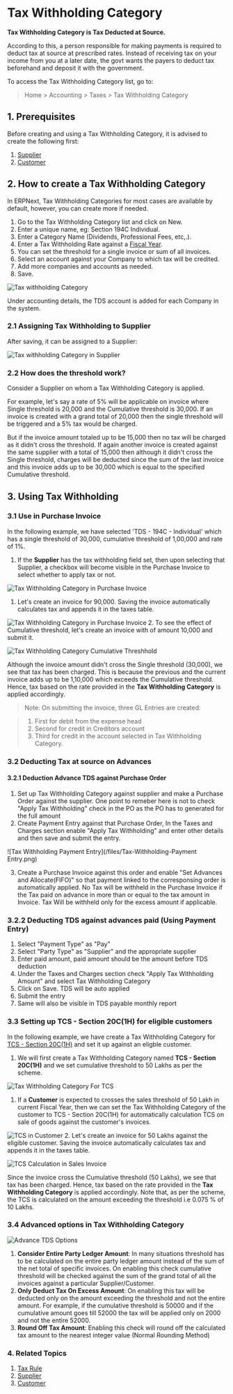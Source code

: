 
# Tax Withholding Category



**Tax Withholding Category is Tax Deducted at Source.**


According to this, a person responsible for making payments is required to deduct tax at source at prescribed rates. Instead of receiving tax on your income from you at a later date, the govt wants the payers to deduct tax beforehand and deposit it with the government.


To access the Tax Withholding Category list, go to:



> 
> Home > Accounting > Taxes > Tax Withholding Category
> 
> 
> 


## 1. Prerequisites


Before creating and using a Tax Withholding Category, it is advised to create the following first:


1. [Supplier](/docs/en/buying/supplier)
2. [Customer](/docs/en/CRM/customer)


## 2. How to create a Tax Withholding Category


In ERPNext, Tax Withholding Categories for most cases are available by default, however, you can create more if needed.


1. Go to the Tax Withholding Category list and click on New.
2. Enter a unique name, eg: Section 194C Individual.
3. Enter a Category Name (Dividends, Professional Fees, etc,.).
4. Enter a Tax Withholding Rate against a [Fiscal Year](/docs/en/accounts/fiscal-year).
5. You can set the threshold for a single invoice or sum of all invoices.
6. Select an account against your Company to which tax will be credited.
7. Add more companies and accounts as needed.
8. Save.


![Tax withholding Category](/files/tax-withholding-category.png)


Under accounting details, the TDS account is added for each Company in the system.


### 2.1 Assigning Tax Withholding to Supplier


After saving, it can be assigned to a Supplier:


![Tax withholding Category in Supplier](/files/tax-withholding-category-in-supplier.png)


### 2.2 How does the threshold work?


Consider a Supplier on whom a Tax Withholding Category is applied.


For example, let's say a rate of 5% will be applicable on invoice where Single threshold is 20,000 and the Cumulative threshold is 30,000. If an invoice is created with a grand total of 20,000 then the single threshold will be triggered and a 5% tax would be charged.


But if the invoice amount totaled up to be 15,000 then no tax will be charged as it didn't cross the threshold. If again another invoice is created against the same supplier with a total of 15,000 then although it didn't cross the Single threshold, charges will be deducted since the sum of the last invoice and this invoice adds up to be 30,000 which is equal to the specified Cumulative threshold.


## 3. Using Tax Withholding


### 3.1 Use in Purchase Invoice


In the following example, we have selected 'TDS - 194C - Individual' which has a single threshold of 30,000, cumulative threshold of 1,00,000 and rate of 1%.


1. If the **Supplier** has the tax withholding field set, then upon selecting that Supplier, a checkbox will become visible in the Purchase Invoice to select whether to apply tax or not.


![Tax Withholding Category in Purchase Invoice](/files/tax-withholding-category-in-purchase-invoice.png)


1. Let's create an invoice for 90,000. Saving the invoice automatically calculates tax and appends it in the taxes table.


![Tax Withholding Category in Purchase Invoice](/files/withheld-tax-calculation-in-purchase-invoice.png)
2. To see the effect of Cumulative threshold, let's create an invoice with of amount 10,000 and submit it.


![Tax Withholding Category Cumulative Threshhold](/files/tax-withholding-category-cumulative-threshold.png)


Although the invoice amount didn't cross the Single threshold (30,000), we see that tax has been charged. This is because the previous and the current invoice adds up to be 1,10,000 which exceeds the Cumulative threshold. Hence, tax based on the rate provided in the **Tax Withholding Category** is applied accordingly.



> 
> Note: On submitting the invoice, three GL Entries are created:
> 
> 
> 



> 
> 1. First for debit from the expense head
> 2. Second for credit in Creditors account
> 3. Third for credit in the account selected in Tax Withholding Category.
> 
> 
> 


### 3.2 Deducting Tax at source on Advances


#### 3.2.1 Deduction Advance TDS against Purchase Order


1. Set up Tax Withholding Category against supplier and make a Purchase Order against the supplier. One point to remeber here is not to check "Apply Tax Withholding" check in the PO as the PO has to generated for the full amount
2. Create Payment Entry against that Purchase Order, In the Taxes and Charges section enable "Apply Tax Withholding" and enter other details and then save and submit the entry.


![Tax Withholding Payment Entry](/files/Tax-Withholding-Payment Entry.png)


3. Create a Purchase Invoice against this order and enable "Set Advances and Allocate(FIFO)" so that payment linked to the corresponsing order is automatically applied. No Tax will be withheld in the Purchase Invoice if the Tax paid on advance in more than or equal to the tax amount in Invoice. Tax Will be withheld only for the excess amount if applicable.


### 3.2.2 Deducting TDS against advances paid (Using Payment Entry)


1. Select "Payment Type" as "Pay"
2. Select "Party Type" as "Supplier" and the appropriate supplier
3. Enter paid amount, paid amount should be the amount before TDS deduction
4. Under the Taxes and Charges section check "Apply Tax Withholding Amount" and select Tax Withholding Category
5. Click on Save. TDS will be auto applied
6. Submit the entry
7. Same will also be visible in TDS payable monthly report


### 3.3 Setting up TCS - Section 20C(1H) for eligible customers


In the following example, we have create a Tax Withholding Category for [TCS - Section 20C(1H)](https://taxguru.in/income-tax/faqs-tcs-sales-goods-section-206c1h.html) and set it up against an eligble customer.


1. We will first create a Tax Withholding Category named **TCS - Section 20C(1H)** and we set cumulative threshold to 50 Lakhs as per the scheme.


![Tax Withholding Category For TCS](/files/tax-withholding-category-for-tcs.png)


1. If a **Customer** is expected to crosses the sales threshold of 50 Lakh in current Fiscal Year, then we can set the Tax Withholding Category of the customer to TCS - Section 20C(1H) for automatically calculation TCS on sale of goods against the customer's invoices.


![TCS in Customer](/files/tcs-eligible-customer.png)
2. Let's create an invoice for 50 Lakhs against the eligible customer. Saving the invoice automatically calculates tax and appends it in the taxes table.


![TCS Calculation in Sales Invoice](/files/tcs-invoice.png)


Since the invoice cross the Cumulative threshold (50 Lakhs), we see that tax has been charged. Hence, tax based on the rate provided in the **Tax Withholding Category** is applied accordingly. Note that, as per the scheme, the TCS is calculated on the amount exceeding the threshold i.e 0.075 % of 10 Lakhs.


### 3.4 Advanced options in Tax Withholding Category


![Advance TDS Options](/files/tds-advance-options.png)


1. **Consider Entire Party Ledger Amount**: In many situations threshold has to be calculated on the entire party ledger amount instead of the sum of the net total of specific invoices. On enabling this check cumulative threshold will be checked against the sum of the grand total of all the invoices against a particular Supplier/Customer.
2. **Only Deduct Tax On Excess Amount**: On enabling this tax will be deducted only on the amount exceeding the threshold and not the entire amount. For example, if the cumulative threshold is 50000 and if the cumulative amount goes till 52000 the tax will be applied only on 2000 and not the entire 52000.
3. **Round Off Tax Amount**: Enabling this check will round off the calculated tax amount to the nearest integer value (Normal Rounding Method)


### 4. Related Topics


1. [Tax Rule](/docs/en/accounts/tax-rule)
2. [Supplier](/docs/en/buying/supplier)
3. [Customer](/docs/en/CRM/customer)




